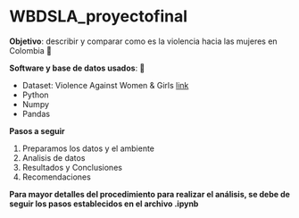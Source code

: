 # WBDSLA_proyectofinal

**Objetivo**: describir y comparar como es la violencia hacia las mujeres en Colombia 🔴



**Software y base de datos usados**: 🔴
-  Dataset: Violence Against Women & Girls [link](https://www.kaggle.com/datasets/whenamancodes/violence-against-women-girls/code?resource=download)
-  Python
-  Numpy
-  Pandas


**Pasos a seguir**
1. Preparamos los datos y el ambiente
2. Analisis de datos
3. Resultados y Conclusiones 
4. Recomendaciones

**Para mayor detalles del procedimiento para realizar el análisis, se debe de seguir los pasos establecidos en el archivo .ipynb**
